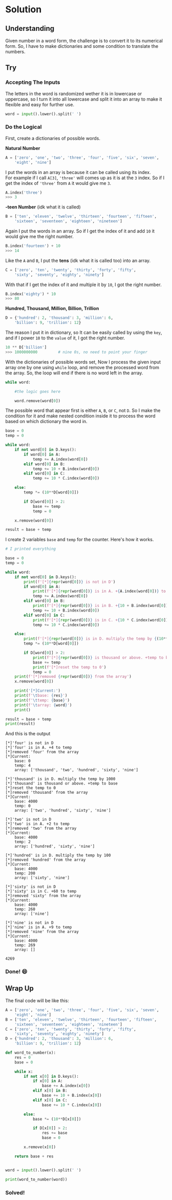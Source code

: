 # Solution

## Understanding
Given number in a word form, the challenge is to convert it to its numerical form. So, I have to make dictionaries and some condition to translate the numbers.

## Try

### Accepting The Inputs
The letters in the word is randomized wether it is in lowercase or uppercase, so I turn it into all lowercase and split it into an array to make it flexible and easy for further use.
```python
word = input().lower().split(' ')
```
### Do the Logical
First, create a dictionaries of possible words.

**Natural Number**
```python
A = ['zero', 'one', 'two', 'three', 'four', 'five', 'six', 'seven',
    'eight', 'nine']
```
I put the words in an array is because it can be called using its index.\
For example if I call `A[3]`, `'three'` will comes up as it is at the `3` index. So if I get the index of `'three'` from `A` it would give me `3`.
```python
A.index('three')
>>> 3
```

**-teen Number** (idk what it is called)
```python
B = ['ten', 'eleven', 'twelve', 'thirteen', 'fourteen', 'fifteen',
    'sixteen', 'seventeen', 'eighteen', 'nineteen']
```
Again I put the words in an array. So if I get the index of it and add `10` it would give me the right number.
```python
B.index('fourteen') + 10
>>> 14
```

Like the `A` and `B`, I put the **tens** (idk what it is called too) into an array.
```python
C = ['zero', 'ten', 'twenty', 'thirty', 'forty', 'fifty',
    'sixty', 'seventy', 'eighty', 'ninety']
```
With that if I get the index of it and multiple it by `10`, I got the right number.
```python
B.index('eighty') * 10
>>> 80
```
**Hundred, Thousand, Million, Billion, Trillion**
```python
D = {'hundred': 2, 'thousand': 3, 'million': 6,
    'billion': 9, 'trillion': 12}
```
The reason I put it in dictionary, so It can be easily called by using the `key`, and if I power `10` to the `value` of it, I got the right number.
```python
10 ** D['billion']
>>> 1000000000         # nine 0s, no need to point your finger
```

With the dictionaries of possible words set, Now I process the given input array one by one using `while` loop, and remove the processed word from the array. So, the loop will end if there is no word left in the array.
```python
while word:

    #the logic goes here

    word.remove(word[0])
```

The possible word that appear first is either `A`, `B`, or `C`, not `D`. So I make the condition for it and make nested condition inside it to process the word based on which dictionary the word in.
```python
base = 0
temp = 0

while word:
    if not word[0] in D.keys():
        if word[0] in A:
            temp += A.index(word[0])
        elif word[0] in B:
            temp += 10 + B.index(word[0])
        elif word[0] in C:
            temp += 10 * C.index(word[0])

    else:
        temp *= (10**D[word[0]])

        if D[word[0]] > 2:
            base += temp
            temp = 0

    x.remove(word[0])

result = base + temp
```
I create 2 variables `base` and `temp` for the counter.
Here's how it works.
```python
# I printed everything

base = 0
temp = 0

while word:
    if not word[0] in D.keys():
        print(f'[*]{repr(word[0])} is not in D')
        if word[0] in A:
            print(f'[*]{repr(word[0])} is in A. +{A.index(word[0])} to temp')
            temp += A.index(word[0])
        elif word[0] in B:
            print(f'[*]{repr(word[0])} is in B. +{10 + B.index(word[0])} to temp')
            temp += 10 + B.index(word[0])
        elif word[0] in C:
            print(f'[*]{repr(word[0])} is in C. +{10 * C.index(word[0])} to temp')
            temp += 10 * C.index(word[0])

    else:
        print(f'[*]{repr(word[0])} is in D. multiply the temp by {(10**D[word[0]])}')
        temp *= (10**D[word[0]])

        if D[word[0]] > 2:
            print(f'[*]{repr(word[0])} is thousand or above. +temp to base')
            base += temp
            print(f'[*]reset the temp to 0')
            temp = 0
    print(f'[*]removed {repr(word[0])} from the array')
    x.remove(word[0])

    print('[*]Current:')
    print(f'\tbase: {res}')
    print(f'\ttemp: {base}')
    print(f'\tarray: {word}')
    print()

result = base + temp
print(result)
```
And this is the output
```
[*]'four' is not in D
[*]'four' is in A. +4 to temp
[*]removed 'four' from the array
[*]Current:
    base: 0
    temp: 4
    array: ['thousand', 'two', 'hundred', 'sixty', 'nine']

[*]'thousand' is in D. multiply the temp by 1000
[*]'thousand' is thousand or above. +temp to base
[*]reset the temp to 0
[*]removed 'thousand' from the array
[*]Current:
    base: 4000
    temp: 0
    array: ['two', 'hundred', 'sixty', 'nine']

[*]'two' is not in D
[*]'two' is in A. +2 to temp
[*]removed 'two' from the array
[*]Current:
    base: 4000
    temp: 2
    array: ['hundred', 'sixty', 'nine']

[*]'hundred' is in D. multiply the temp by 100
[*]removed 'hundred' from the array
[*]Current:
    base: 4000
    temp: 200
    array: ['sixty', 'nine']

[*]'sixty' is not in D
[*]'sixty' is in C. +60 to temp
[*]removed 'sixty' from the array
[*]Current:
    base: 4000
    temp: 260
    array: ['nine']

[*]'nine' is not in D
[*]'nine' is in A. +9 to temp
[*]removed 'nine' from the array
[*]Current:
    base: 4000
    temp: 269
    array: []

4269
```

### Done! :smile:

## Wrap Up
The final code will be like this:
```python
A = ['zero', 'one', 'two', 'three', 'four', 'five', 'six', 'seven',
    'eight', 'nine']
B = ['ten', 'eleven', 'twelve', 'thirteen', 'fourteen', 'fifteen',
    'sixteen', 'seventeen', 'eighteen', 'nineteen']
C = ['zero', 'ten', 'twenty', 'thirty', 'forty', 'fifty',
    'sixty', 'seventy', 'eighty', 'ninety']
D = {'hundred': 2, 'thousand': 3, 'million': 6,
    'billion': 9, 'trillion': 12}

def word_to_number(x):
    res = 0
    base = 0

    while x:
        if not x[0] in D.keys():
            if x[0] in A:
                base += A.index(x[0])
            elif x[0] in B:
                base += 10 + B.index(x[0])
            elif x[0] in C:
                base += 10 * C.index(x[0])

        else:
            base *= (10**D[x[0]])

            if D[x[0]] > 2:
                res += base
                base = 0

        x.remove(x[0])

    return base + res


word = input().lower().split(' ')

print(word_to_number(word))
```

### Solved!
